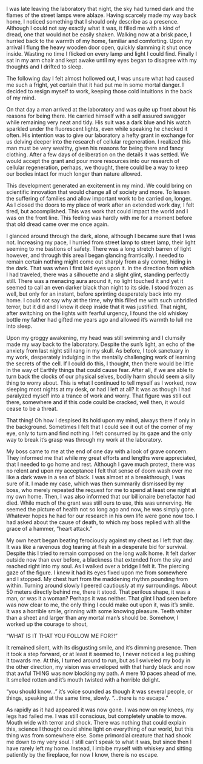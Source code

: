 I was late leaving the laboratory that night, the sky had turned dark and the flames of the street lamps were ablaze. Having scarcely made my way back home, I noticed something that I should only describe as a presence. Although I could not say exactly what it was, it filled me with a kind of dread, one that would not be easily shaken. Walking now at a brisk pace, I hurried back to the warmth of my home, familiar and comforting. Upon my arrival I flung the heavy wooden door open, quickly slamming it shut once inside. Wasting no time I flicked on every lamp and light I could find. Finally I sat in my arm chair and kept awake until my eyes began to disagree with my thoughts and I drifted to sleep. 

The following day I felt almost hollowed out, I was unsure what had caused me such a fright, yet certain that it had put me in some mortal danger. I decided to resign myself to work, keeping those cold intuitions in the back of my mind. 

On that day a man arrived at the laboratory and was quite up front about his reasons for being there. He carried himself with a self assured swagger while remaining very neat and tidy. His suit was a dark blue and his watch sparkled under the fluorescent lights, even while speaking he checked it often. His intention was to give our laboratory a hefty grant in exchange for us delving deeper into the research of cellular regeneration. I realized this man must be very wealthy, given his reasons for being there and fancy clothing. After a few days of deliberation on the details it was settled. We would accept the grant and pour more resources into our research of cellular regeneration, perhaps, we thought, there could be a way to keep our bodies intact for much longer than nature allowed. 

This development generated an excitement in my mind. We could bring on scientific innovation that would change all of society and more. To lessen the suffering of families and allow important work to be carried on, longer. As I closed the doors to my place of work after an extended work day, I felt tired, but accomplished. This was work that could impact the world and I was on the front line. This feeling was hardly with me for a moment before that old dread came over me once again. 

I glanced around through the dark, alone, although I became sure that I was not. Increasing my pace, I hurried from street lamp to street lamp, their light seeming to me bastions of safety. There was a long stretch barren of light however, and through this area I began glancing frantically. I needed to remain certain nothing might come out sharply from a sly corner, hiding in the dark. That was when I first laid eyes upon it. In the direction from which I had traveled, there was a silhouette and a slight glint, standing perfectly still. There was a menacing aura around it, no light touched it and yet it seemed to call an even darker black than night to its side. I stood frozen as well, but only for an instant, before sprinting desperately back into my home. I could not say why at the time, why this filled me with such unbridled terror, but it did and I knew it deep inside that it was justified. That night, after switching on the lights with fearful urgency, I found the old whiskey bottle my father had gifted me years ago and allowed it’s warmth to lull me into sleep. 

Upon my groggy awakening, my head was still swimming and I clumsily made my way back to the laboratory. Despite the sun’s light, an echo of the anxiety from last night still rang in my skull. As before, I took sanctuary in my work, desperately indulging in the mentally challenging work of learning the secrets of the cell. If I could do this, I thought, then there would be little in the way of Earthly things that could cause fear. After all, if we are able to turn back the clocks of our physical selves, bodily harm should seem a silly thing to worry about. This is what I continued to tell myself as I worked, now sleeping most nights at my desk, or had I left at all? It was as though I had paralyzed myself into a trance of work and worry. That figure was still out there, somewhere and if this code could be cracked, well then, it would cease to be a threat. 

That thing! Oh how I despised its hold upon my mind, always there if only in the background. Sometimes I felt that I could see it out of the corner of my eye, only to turn and find nothing. I felt consumed by its gaze and the only way to break it’s grasp was through my work at the laboratory. 

My boss came to me at the end of one day with a look of grave concern. They informed me that while my great efforts and lengths were appreciated, that I needed to go home and rest. Although I gave much protest, there was no relent and upon my acceptance I felt that sense of doom wash over me like a dark wave in a sea of black. I was almost at a breakthrough, I was sure of it. I made my case, which was then summarily dismissed by my boss, who merely repeated the request for me to spend at least one night at my own home. Then, I was also informed that our billionaire benefactor had died. While much of the grant was still ours to use, this was unnerving. He seemed the picture of health not so long ago and now, he was simply gone. Whatever hopes he had for our research in his own life were gone now too. I had asked about the cause of death, to which my boss replied with all the grace of a hammer, “heart attack.”

My own heart began beating ferociously against my chest as I left that day. It was like a ravenous dog tearing at flesh in a desperate bid for survival. Despite this I tried to remain composed on the long walk home. It felt darker outside now than ever before, a blackness that extended from the sky and reached right into my soul. As I walked over a bridge I felt it. The piercing gaze of the figure. I knew it had its eyes fixed upon me from somewhere and I stopped. My chest hurt from the maddening rhythm pounding from within. Turning around slowly I peered cautiously at my surroundings. About 50 meters directly behind me, there it stood. That perilous shape, it was a man, or was it a woman? Perhaps it was neither. That glint I had seen before was now clear to me, the only thing I could make out upon it, was it’s smile. It was a horrible smile, grinning with some knowing pleasure. Teeth whiter than a sheet and larger than any mortal man’s should be. Somehow, I worked up the courage to shout, 

“WHAT IS IT THAT YOU FOLLOW ME FOR?!” 

It remained silent, with its disgusting smile, and it’s dimming presence. Then it took a step forward, or at least it seemed to, I never noticed a leg pushing it towards me. At this, I turned around to run, but as I swiveled my body in the other direction, my vision was enveloped with that hardy black and now that awful THING was now blocking my path. A mere 10 paces ahead of me. It smelled rotten and it’s mouth twisted with a horrible delight. 

“you should know…” it’s voice sounded as though it was several people, or things, speaking at the same time, slowly. 
“…there is no escape.”

As rapidly as it had appeared it was now gone. I was now on my knees, my legs had failed me. I was still conscious, but completely unable to move. Mouth wide with terror and shock. There was nothing that could explain this, science I thought could shine light on everything of our world, but this thing was from somewhere else. Some primordial creature that had shook me down to my very soul. I still can’t speak to what it was, but since then I have rarely left my home. Instead, I imbibe myself with whiskey and sitting patiently by the fireplace, for now I know, there is no escape.